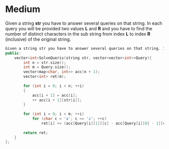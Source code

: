 # Medium

Given a string **str** you have to answer several queries on that string. In each query you will be provided two values **L** and **R** and you have to find the number of distinct characters in the sub string from index **L** to index **R** (inclusive) of the original string.

```cpp
Given a string str you have to answer several queries on that string. In each query you will be provided two values L and R and you have to find the number of distinct characters in the sub string from index L to index R (inclusive) of the original string.class Solution {
public:
    vector<int>SolveQueris(string str, vector<vector<int>>Query){
        int n = str.size();
        int m = Query.size();
        vector<map<char, int>> acc(n + 1);
        vector<int> ret(m);
        
        for (int i = 0; i < n; ++i)
        {
            acc[i + 1] = acc[i];
            ++ acc[i + 1][str[i]];
        }
        
        for (int i = 0; i < m; ++i)
            for (char c = 'a'; c <= 'z'; ++c)
                ret[i] += (acc[Query[i][1]][c] - acc[Query[i][0] - 1][c]) > 0;
        
        return ret;
    }
};